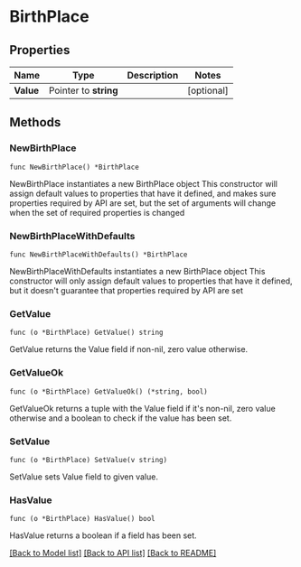 # BirthPlace

## Properties

Name | Type | Description | Notes
------------ | ------------- | ------------- | -------------
**Value** | Pointer to **string** |  | [optional] 

## Methods

### NewBirthPlace

`func NewBirthPlace() *BirthPlace`

NewBirthPlace instantiates a new BirthPlace object
This constructor will assign default values to properties that have it defined,
and makes sure properties required by API are set, but the set of arguments
will change when the set of required properties is changed

### NewBirthPlaceWithDefaults

`func NewBirthPlaceWithDefaults() *BirthPlace`

NewBirthPlaceWithDefaults instantiates a new BirthPlace object
This constructor will only assign default values to properties that have it defined,
but it doesn't guarantee that properties required by API are set

### GetValue

`func (o *BirthPlace) GetValue() string`

GetValue returns the Value field if non-nil, zero value otherwise.

### GetValueOk

`func (o *BirthPlace) GetValueOk() (*string, bool)`

GetValueOk returns a tuple with the Value field if it's non-nil, zero value otherwise
and a boolean to check if the value has been set.

### SetValue

`func (o *BirthPlace) SetValue(v string)`

SetValue sets Value field to given value.

### HasValue

`func (o *BirthPlace) HasValue() bool`

HasValue returns a boolean if a field has been set.


[[Back to Model list]](../README.md#documentation-for-models) [[Back to API list]](../README.md#documentation-for-api-endpoints) [[Back to README]](../README.md)


